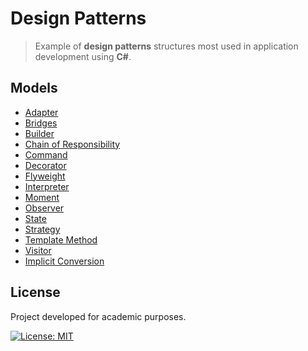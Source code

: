 # Design Patterns
> Example of **design patterns** structures most used in application development using **C#**.

## Models 
- [Adapter](DesignPatterns/Adapter)
- [Bridges](DesignPatterns/Bridges)
- [Builder](DesignPatterns/Builder)
- [Chain of Responsibility](DesignPatterns/ChainOfResponsibility)
- [Command](DesignPatterns/Command)
- [Decorator](DesignPatterns/Decorator)
- [Flyweight](DesignPatterns/Flyweight)
- [Interpreter](DesignPatterns/Interpreter)
- [Moment](DesignPatterns/Moment)
- [Observer](DesignPatterns/Observer)
- [State](DesignPatterns/State)
- [Strategy](DesignPatterns/Strategy)
- [Template Method](DesignPatterns/TemplateMethod)
- [Visitor](DesignPatterns/Visitor)
- [Implicit Conversion](DesignPatterns/ImplicitConversion)

## License
Project developed for academic purposes.

[![License: MIT](https://img.shields.io/badge/License-MIT-blue.svg)](./LICENSE)
